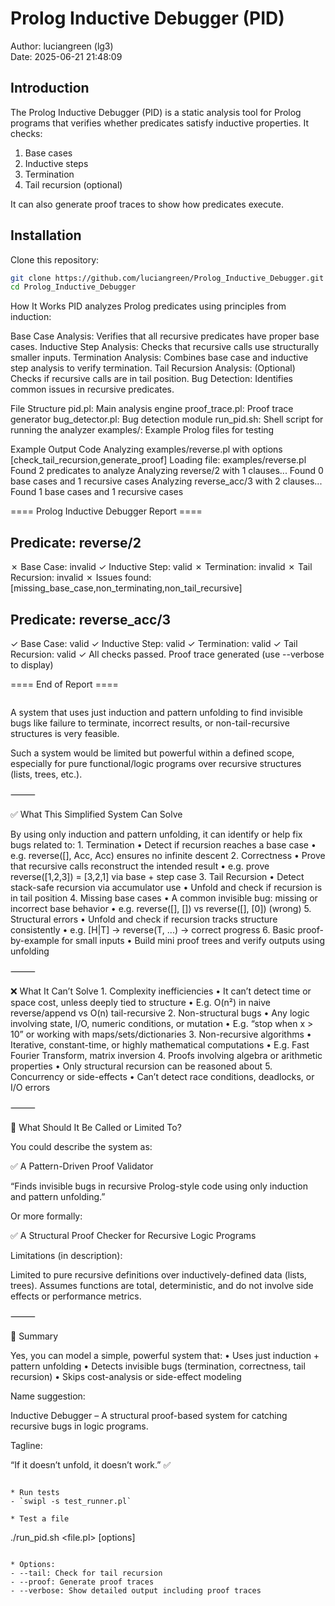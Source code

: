 # Prolog Inductive Debugger (PID)

Author: luciangreen (lg3)  
Date: 2025-06-21 21:48:09

## Introduction

The Prolog Inductive Debugger (PID) is a static analysis tool for Prolog programs that verifies whether predicates satisfy inductive properties. It checks:

1. Base cases
2. Inductive steps
3. Termination
4. Tail recursion (optional)

It can also generate proof traces to show how predicates execute.

## Installation

Clone this repository:

```bash
git clone https://github.com/luciangreen/Prolog_Inductive_Debugger.git
cd Prolog_Inductive_Debugger

```
How It Works
PID analyzes Prolog predicates using principles from induction:

Base Case Analysis: Verifies that all recursive predicates have proper base cases.
Inductive Step Analysis: Checks that recursive calls use structurally smaller inputs.
Termination Analysis: Combines base case and inductive step analysis to verify termination.
Tail Recursion Analysis: (Optional) Checks if recursive calls are in tail position.
Bug Detection: Identifies common issues in recursive predicates.

File Structure
pid.pl: Main analysis engine
proof_trace.pl: Proof trace generator
bug_detector.pl: Bug detection module
run_pid.sh: Shell script for running the analyzer
examples/: Example Prolog files for testing

Example Output
Code
Analyzing examples/reverse.pl with options [check_tail_recursion,generate_proof]
Loading file: examples/reverse.pl
Found 2 predicates to analyze
Analyzing reverse/2 with 1 clauses...
  Found 0 base cases and 1 recursive cases
Analyzing reverse_acc/3 with 2 clauses...
  Found 1 base cases and 1 recursive cases

==== Prolog Inductive Debugger Report ====

Predicate: reverse/2
-------------------
✗ Base Case: invalid
✓ Inductive Step: valid
✗ Termination: invalid
✗ Tail Recursion: invalid
✗ Issues found: [missing_base_case,non_terminating,non_tail_recursive]

Predicate: reverse_acc/3
-------------------
✓ Base Case: valid
✓ Inductive Step: valid
✓ Termination: valid
✓ Tail Recursion: valid
✓ All checks passed.
Proof trace generated (use --verbose to display)

==== End of Report ====
```

```
A system that uses just induction and pattern unfolding to find invisible bugs like failure to terminate, incorrect results, or non-tail-recursive structures is very feasible.

Such a system would be limited but powerful within a defined scope, especially for pure functional/logic programs over recursive structures (lists, trees, etc.).

⸻

✅ What This Simplified System Can Solve

By using only induction and pattern unfolding, it can identify or help fix bugs related to:
	1.	Termination
	•	Detect if recursion reaches a base case
	•	e.g. reverse([], Acc, Acc) ensures no infinite descent
	2.	Correctness
	•	Prove that recursive calls reconstruct the intended result
	•	e.g. prove reverse([1,2,3]) = [3,2,1] via base + step case
	3.	Tail Recursion
	•	Detect stack-safe recursion via accumulator use
	•	Unfold and check if recursion is in tail position
	4.	Missing base cases
	•	A common invisible bug: missing or incorrect base behavior
	•	e.g. reverse([], []) vs reverse([], [0]) (wrong)
	5.	Structural errors
	•	Unfold and check if recursion tracks structure consistently
	•	e.g. [H|T] → reverse(T, ...) → correct progress
	6.	Basic proof-by-example for small inputs
	•	Build mini proof trees and verify outputs using unfolding

⸻

❌ What It Can’t Solve
	1.	Complexity inefficiencies
	•	It can’t detect time or space cost, unless deeply tied to structure
	•	E.g. O(n²) in naive reverse/append vs O(n) tail-recursive
	2.	Non-structural bugs
	•	Any logic involving state, I/O, numeric conditions, or mutation
	•	E.g. “stop when x > 10” or working with maps/sets/dictionaries
	3.	Non-recursive algorithms
	•	Iterative, constant-time, or highly mathematical computations
	•	E.g. Fast Fourier Transform, matrix inversion
	4.	Proofs involving algebra or arithmetic properties
	•	Only structural recursion can be reasoned about
	5.	Concurrency or side-effects
	•	Can’t detect race conditions, deadlocks, or I/O errors

⸻

🎯 What Should It Be Called or Limited To?

You could describe the system as:

✅ A Pattern-Driven Proof Validator

“Finds invisible bugs in recursive Prolog-style code using only induction and pattern unfolding.”

Or more formally:

✅ A Structural Proof Checker for Recursive Logic Programs

Limitations (in description):

Limited to pure recursive definitions over inductively-defined data (lists, trees).
Assumes functions are total, deterministic, and do not involve side effects or performance metrics.

⸻

📌 Summary

Yes, you can model a simple, powerful system that:
	•	Uses just induction + pattern unfolding
	•	Detects invisible bugs (termination, correctness, tail recursion)
	•	Skips cost-analysis or side-effect modeling

Name suggestion:

Inductive Debugger – A structural proof-based system for catching recursive bugs in logic programs.

Tagline:

“If it doesn’t unfold, it doesn’t work.” ✅
```

* Run tests
- `swipl -s test_runner.pl`

* Test a file
```
./run_pid.sh <file.pl> [options]
```

* Options:
- --tail: Check for tail recursion
- --proof: Generate proof traces
- --verbose: Show detailed output including proof traces
